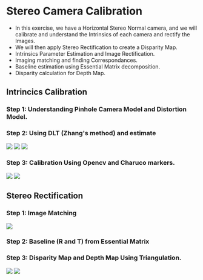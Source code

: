 # Stereo Camera Calibration

- In this exercise, we have a Horizontal Stereo Normal camera, and we will calibrate and understand the Intrinsics of each camera and rectify the Images.
- We will then apply Stereo Rectification to create a Disparity Map.
 - Intrinsics Parameter Estimation and Image Rectification.
 - Imaging matching and finding Correspondances.
 - Baseline estimation using Essential Matrix decomposition.
 - Disparity calculation for Depth Map.


## Intrincics Calibration 

### Step 1: Understanding Pinhole Camera Model and Distortion Model.
### Step 2: Using DLT (Zhang's method) and estimate 
<img src = "https://github.com/SaiSugunSegu/perception_sugun_dex/assets/50354583/adb8efb6-23ce-412c-9c52-d5574569a7dc">
<img src = "https://github.com/SaiSugunSegu/perception_sugun_dex/assets/50354583/4e527818-bfee-4ced-84cf-041d7e73ab19">
<img src = "https://github.com/SaiSugunSegu/perception_sugun_dex/assets/50354583/c6b4fc54-1408-4673-a2fb-770607ae38d6">

### Step 3: Calibration Using Opencv and Charuco markers.

<img src="https://github.com/SaiSugunSegu/perception_sugun_dex/assets/50354583/02bf3ec3-0fe2-4958-9989-6940a68ab240">


<img src="https://github.com/SaiSugunSegu/perception_sugun_dex/assets/50354583/8cd51e3b-5609-4322-b6a2-3638e9c1a62a">

## Stereo Rectification 

### Step 1: Image Matching

<img src="https://github.com/SaiSugunSegu/perception_sugun_dex/assets/50354583/16a85f2d-b3c5-4851-b471-9742dddfe98e">

### Step 2: Baseline (R and T) from Essential Matrix
### Step 3: Disparity Map and Depth Map Using Triangulation.
<img src = "https://github.com/SaiSugunSegu/perception_sugun_dex/assets/50354583/39d1753f-7c71-4efb-be5b-db0a08d81b27">
<img src = "https://github.com/SaiSugunSegu/perception_sugun_dex/assets/50354583/64465aa4-1337-4b1f-9b37-290cdd5670f6">
